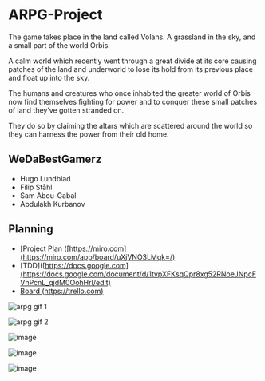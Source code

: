 # ARPG-Project

The game takes place in the land called Volans. A grassland in the sky, and a small part of the world Orbis.

A calm world which recently went through a great divide at its core causing patches of the land and underworld to lose its hold from its previous place and float up into the sky.

The humans and creatures who once inhabited the greater world of Orbis now find themselves fighting for power and to conquer these small patches of land they’ve gotten stranded on.

They do so by claiming the altars which are scattered around the world so they can harness the power from their old home.



## WeDaBestGamerz
- Hugo Lundblad
- Filip Ståhl
- Sam Abou-Gabal
- Abdulakh Kurbanov

## Planning
- [Project Plan ([https://miro.com](https://miro.com/app/board/uXjVNO3LMqk=/)
- [TDD]([https://docs.google.com](https://docs.google.com/document/d/1tvpXFKsqQpr8xg52RNoeJNpcFVnPcnL_qjdM0OohHrI/edit)
- [Board (https://trello.com)](https://trello.com/b/7v4JAn99/degame)

![arpg gif 1](https://github.com/user-attachments/assets/c8a987fe-b191-47c3-9cf1-32d46ecc573c)

![arpg gif 2](https://github.com/user-attachments/assets/2f24ef72-32fd-4540-9e21-49be0a47dca1)

![image](https://github.com/user-attachments/assets/5d4ef1b4-02e5-4638-b0e0-fb858ac32cf3)

![image](https://github.com/user-attachments/assets/61149734-aad6-49a6-9a9a-8ec66d1b0661)

![image](https://github.com/user-attachments/assets/e043d98e-2338-4c39-9866-62e90f8206ee)

